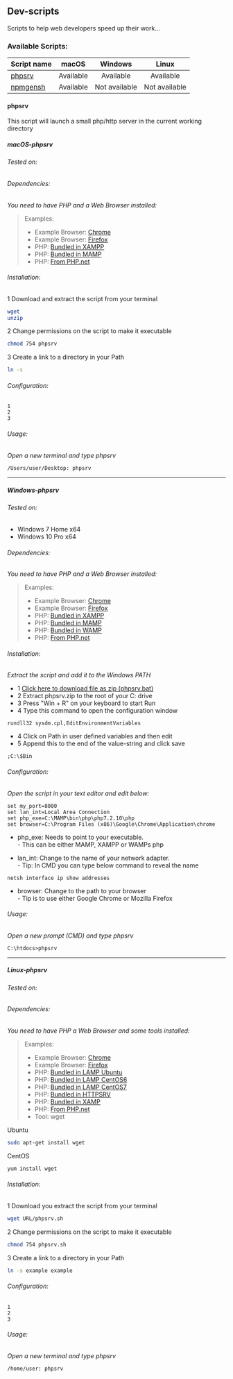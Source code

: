 ## Dev-scripts
Scripts to help web developers speed up their work...

### Available Scripts:
|Script name|  macOS  | Windows |  Linux  |
|:---|:---:|:---:|:---:|
|[phpsrv](#phpsrv)|Available|Available|Available|
|[npmgensh](#npmgensh)|Available|Not available|Not available|

#### phpsrv
This script will launch a small php/http server in the current working directory

##### macOS-phpsrv

###### Tested on:

###### Dependencies:
_You need to have PHP and a Web Browser installed:_ 
> Examples:
> - Example Browser: [Chrome](https://www.google.com/chrome/)
> - Example Browser: [Firefox](https://www.mozilla.org/en-US/firefox/new/)
> - PHP: [Bundled in XAMPP](https://www.apachefriends.org/index.html)
> - PHP: [Bundled in MAMP](https://www.mamp.info/en/)
> - PHP: [From PHP.net](https://secure.php.net/downloads.php)

###### Installation:
1 Download and extract the script from your terminal
```BASH
wget
unzip
```
2 Change permissions on the script to make it executable
```BASH
chmod 754 phpsrv
```
3 Create a link to a directory in your Path
```BASH
ln -s
```
###### Configuration:
```
1
2
3
```
###### Usage:
_Open a new terminal and type phpsrv_
```BASH
/Users/user/Desktop: phpsrv
```
---
##### Windows-phpsrv

###### Tested on:
- Windows 7 Home x64
- Windows 10 Pro x64

###### Dependencies:
_You need to have PHP and a Web Browser installed:_ 
> Examples:
> - Example Browser: [Chrome](https://www.google.com/chrome/)
> - Example Browser: [Firefox](https://www.mozilla.org/en-US/firefox/new/)
> - PHP: [Bundled in XAMPP](https://www.apachefriends.org/index.html)
> - PHP: [Bundled in MAMP](https://www.mamp.info/en/)
> - PHP: [Bundled in WAMP](http://www.wampserver.com/en/)
> - PHP: [From PHP.net](https://secure.php.net/downloads.php)

###### Installation:
_Extract the script and add it to the Windows PATH_
* 1 [Click here to download file as zip (phpsrv.bat)](Windows/phpsrv.zip?raw=true "Click here to download phpsrv.zip")
* 2 Extract phpsrv.zip to the root of your C: drive
* 3 Press "Win + R" on your keyboard to start Run
* 4 Type this command to open the configuration window

```
rundll32 sysdm.cpl,EditEnvironmentVariables
```
* 4 Click on Path in user defined variables and then edit
* 5 Append this to the end of the value-string and click save

```
;C:\$Bin
```

###### Configuration:
_Open the script in your text editor and edit below:_
```
set my_port=8000
set lan_int=Local Area Connection
set php_exe=C:\MAMP\bin\php\php7.2.10\php
set browser=C:\Program Files (x86)\Google\Chrome\Application\chrome
```

- php_exe: Needs to point to your executable.
<br/>- This can be either MAMP, XAMPP or WAMPs php

- lan_int: Change to the name of your network adapter.
<br/>- Tip: In CMD you can type below command to reveal the name

```
netsh interface ip show addresses
```

- browser: Change to the path to your browser
<br/>- Tip is to use either Google Chrome or Mozilla Firefox

###### Usage:
_Open a new prompt (CMD) and type phpsrv_
```
C:\htdocs>phpsrv
```
---

##### Linux-phpsrv

###### Tested on:

###### Dependencies:
_You need to have PHP a Web Browser and some tools installed:_ 
> Examples:
> - Example Browser: [Chrome](https://support.google.com/chrome/a/answer/9025903?hl=en)
> - Example Browser: [Firefox](https://www.mozilla.org/en-US/firefox/linux/)
> - PHP: [Bundled in LAMP Ubuntu](https://www.digitalocean.com/community/tutorials/how-to-install-linux-apache-mysql-php-lamp-stack-ubuntu-18-04)
> - PHP: [Bundled in LAMP CentOS6](https://www.digitalocean.com/community/tutorials/how-to-install-linux-apache-mysql-php-lamp-stack-on-centos-6)
> - PHP: [Bundled in LAMP CentOS7](https://www.digitalocean.com/community/tutorials/how-to-install-linux-apache-mysql-php-lamp-stack-on-centos-7)
> - PHP: [Bundled in HTTPSRV](http://www.leemann.se/fredrik/tutorials/project-httpsrv-v2-deb-rpm-based-linux)
> - PHP: [Bundled in XAMP](https://www.apachefriends.org/index.html)
> - PHP: [From PHP.net](https://secure.php.net/downloads.php)
> - Tool: wget

Ubuntu
```BASH
sudo apt-get install wget
```
CentOS
```BASH
yum install wget
```

###### Installation:
1 Download you extract the script from your terminal
```BASH
wget URL/phpsrv.sh
```
2 Change permissions on the script to make it executable
```BASH
chmod 754 phpsrv.sh
```
3 Create a link to a directory in your Path
```BASH
ln -s example example
```
###### Configuration:
```
1
2
3
```
###### Usage:
_Open a new terminal and type phpsrv_
```BASH
/home/user: phpsrv
```